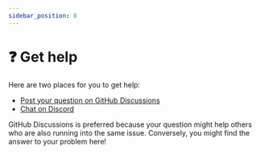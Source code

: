 ```yaml
---
sidebar_position: 8
---
```


# ❓ Get help

Here are two places for you to get help:

- [Post your question on GitHub Discussions](https://github.com/orgs/taikoxyz/discussions/new?category=questions)
- [Chat on Discord](https://discord.gg/taikoxyz)

GitHub Discussions is preferred because your question might help others who are also running into the same issue. Conversely, you might find the answer to your problem here!
